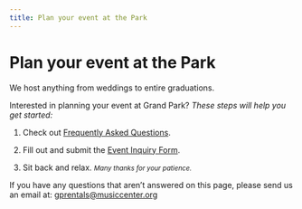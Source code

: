 ```yaml
---
title: Plan your event at the Park
---
```


Plan your event at the Park
===========================

We host anything from weddings to entire graduations. 

Interested in planning your event at Grand Park? _These steps will help you get started:_

1. Check out [Frequently Asked Questions](https://grandparkla.org/wp-content/uploads/2012/09/FAQs.-For-Website.-Jan-2016.pdf).

2. Fill out and submit the [Event Inquiry Form](https://docs.google.com/forms/d/1dbi1DBdRRkFe5EzJ7tjhtt9VPhrnaVtFtNTQiEffYvY/viewform?usp=send_form).

3. Sit back and relax. <small><i>Many thanks for your patience.</i></small>

If you have any questions that aren’t answered on this page, please send us an email at: [gprentals@musiccenter.org](mailto:gprentals@musiccenter.org)

